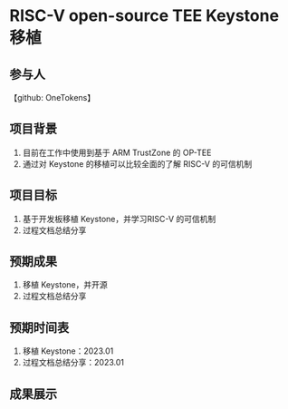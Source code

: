 # RISC-V open-source TEE Keystone 移植

## 参与人

【github: OneTokens】

## 项目背景

1. 目前在工作中使用到基于 ARM TrustZone 的 OP-TEE
2. 通过对 Keystone 的移植可以比较全面的了解 RISC-V 的可信机制

## 项目目标

1. 基于开发板移植 Keystone，并学习RISC-V 的可信机制
2. 过程文档总结分享

## 预期成果

1. 移植 Keystone，并开源
2. 过程文档总结分享

## 预期时间表

1. 移植 Keystone：2023.01
2. 过程文档总结分享：2023.01

## 成果展示

